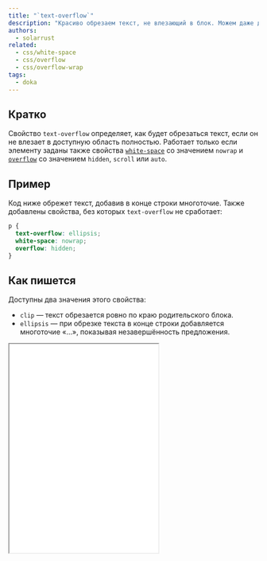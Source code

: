 ```yaml
---
title: "`text-overflow`"
description: "Красиво обрезаем текст, не влезающий в блок. Можем даже добавить в конце многоточие…"
authors:
  - solarrust
related:
  - css/white-space
  - css/overflow
  - css/overflow-wrap
tags:
  - doka
---
```


## Кратко

Свойство `text-overflow` определяет, как будет обрезаться текст, если он не влезает в доступную область полностью. Работает только если элементу заданы также свойства [`white-space`](/css/white-space/) со значением `nowrap` и [`overflow`](/css/overflow/) со значением `hidden`, `scroll` или `auto`.

## Пример

Код ниже обрежет текст, добавив в конце строки многоточие. Также добавлены свойства, без которых `text-overflow` не сработает:

```css
p {
  text-overflow: ellipsis;
  white-space: nowrap;
  overflow: hidden;
}
```

## Как пишется

Доступны два значения этого свойства:

- `clip` — текст обрезается ровно по краю родительского блока.
- `ellipsis` — при обрезке текста в конце строки добавляется многоточие «…», показывая незавершённость предложения.

<iframe title="Разница значений clip и ellipsis" src="demos/values/" height="420"></iframe>
